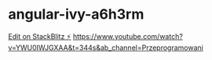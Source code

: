 # angular-ivy-a6h3rm

[Edit on StackBlitz ⚡️](https://stackblitz.com/edit/angular-ivy-a6h3rm)
https://www.youtube.com/watch?v=YWU0IWJGXAA&t=344s&ab_channel=Przeprogramowani
